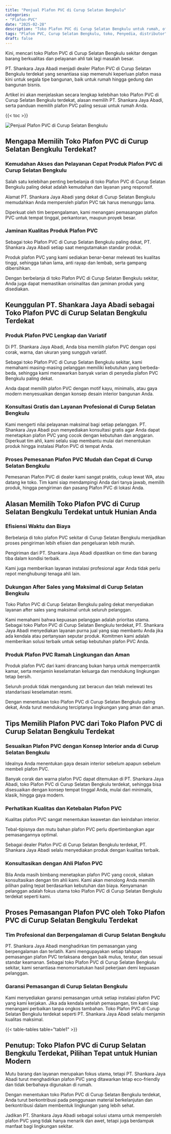 ```yaml
---
title: "Penjual Plafon PVC di Curup Selatan Bengkulu"
categories: 
- "Plafon-PVC"
date: "2025-02-28"
description: "Toko Plafon PVC di Curup Selatan Bengkulu untuk rumah, office, dan ritel. Plafon unggulan, beragam motif, pilihan warna menarik, beserta layanan pemasangan ditangani oleh tim ahli dan garansi resmi!|Servis distribusi Plafon PVC di Curup Selatan Bengkulu untuk kebutuhan rumah, office, atau gerai, beserta plafon unggulan dan penempatan oleh tenaga ahli ahli serta jaminan resmi.|Alternatif Plafon PVC di Curup Selatan Bengkulu yang terbukti untuk tempat tinggal, perkantoran, serta gerai, bersama material berkualitas dan penempatan ditangani oleh tim profesional dan garansi resmi.|Penyediaan Plafon PVC di Curup Selatan Bengkulu untuk tempat tinggal, perkantoran, dan toko, beserta plafon unggulan dan instalasi dikerjakan oleh teknisi berpengalaman, disertai beserta kepastian resmi.}"
tags: "Plafon PVC, Curup Selatan Bengkulu, toko, Penyedia, distributor"
draft: false
---
```


Kini, mencari toko Plafon PVC di Curup Selatan Bengkulu sekitar dengan barang berkualitas dan pelayanan ahli tak lagi masalah besar.

PT. Shankara Jaya Abadi menjadi dealer Plafon PVC di Curup Selatan Bengkulu terdekat yang senantiasa siap memenuhi keperluan plafon masa kini untuk segala tipe bangunan, baik untuk rumah hingga gedung dan bangunan bisnis.

Artikel ini akan menjelaskan secara lengkap kelebihan toko Plafon PVC di Curup Selatan Bengkulu terdekat, alasan memilih PT. Shankara Jaya Abadi, serta panduan memilih plafon PVC paling sesuai untuk rumah Anda.

{{< toc >}}

![Penjual Plafon PVC di Curup Selatan Bengkulu](/images/Plafon-PVC/Penjual-Plafon-PVC-di-Curup-Selatan-Bengkulu.png)


## Mengapa Memilih Toko Plafon PVC di Curup Selatan Bengkulu Terdekat?

### Kemudahan Akses dan Pelayanan Cepat Produk Plafon PVC di Curup Selatan Bengkulu

Salah satu kelebihan penting berbelanja di toko Plafon PVC di Curup Selatan Bengkulu paling dekat adalah kemudahan dan layanan yang responsif.

Alamat PT. Shankara Jaya Abadi yang dekat di Curup Selatan Bengkulu memudahkan Anda memperoleh plafon PVC tak harus menunggu lama.

Diperkuat oleh tim berpengalaman, kami menangani pemasangan plafon PVC untuk tempat tinggal, perkantoran, maupun proyek besar.

### Jaminan Kualitas Produk Plafon PVC

Sebagai toko Plafon PVC di Curup Selatan Bengkulu paling dekat, PT. Shankara Jaya Abadi setiap saat mengutamakan standar produk.

Produk plafon PVC yang kami sediakan benar-benar melewati tes kualitas tinggi, sehingga tahan lama, anti rayap dan lembab, serta gampang dibersihkan.

Dengan berbelanja di toko Plafon PVC di Curup Selatan Bengkulu sekitar, Anda juga dapat memastikan orisinalitas dan jaminan produk yang disediakan.

## Keunggulan PT. Shankara Jaya Abadi sebagai Toko Plafon PVC di Curup Selatan Bengkulu Terdekat

### Produk Plafon PVC Lengkap dan Variatif

Di PT. Shankara Jaya Abadi, Anda bisa memilih plafon PVC dengan opsi corak, warna, dan ukuran yang sungguh variatif.

Sebagai toko Plafon PVC di Curup Selatan Bengkulu sekitar, kami memahami masing-masing pelanggan memiliki kebutuhan yang berbeda-beda, sehingga kami menawarkan banyak varian di penyedia plafon PVC Bengkulu paling dekat.

Anda dapat memilih plafon PVC dengan motif kayu, minimalis, atau gaya modern menyesuaikan dengan konsep desain interior bangunan Anda.

### Konsultasi Gratis dan Layanan Profesional di Curup Selatan Bengkulu

Kami mengerti nilai pelayanan maksimal bagi setiap pelanggan. PT. Shankara Jaya Abadi pun menyediakan konsultasi gratis agar Anda dapat menetapkan plafon PVC yang cocok dengan kebutuhan dan anggaran. Diperkuat tim ahli, kami selalu siap membantu mulai dari menentukan produk hingga instalasi Plafon PVC di tempat Anda.

### Proses Pemesanan Plafon PVC Mudah dan Cepat di Curup Selatan Bengkulu

Pemesanan Plafon PVC di dealer kami sangat praktis, cukup lewat WA, atau datang ke toko. Tim kami siap mendampingi Anda dari tanya jawab, memilih produk, hingga pengiriman dan pasang Plafon PVC di lokasi Anda.

## Alasan Memilih Toko Plafon PVC di Curup Selatan Bengkulu Terdekat untuk Hunian Anda

### Efisiensi Waktu dan Biaya

Berbelanja di toko plafon PVC sekitar di Curup Selatan Bengkulu menjadikan proses pengiriman lebih efisien dan pengeluaran lebih murah.

Pengiriman dari PT. Shankara Jaya Abadi dipastikan on time dan barang tiba dalam kondisi terbaik.

Kami juga memberikan layanan instalasi profesional agar Anda tidak perlu repot menghubungi tenaga ahli lain.

### Dukungan After Sales yang Maksimal di Curup Selatan Bengkulu

Toko Plafon PVC di Curup Selatan Bengkulu paling dekat menyediakan layanan after sales yang maksimal untuk seluruh pelanggan.

Kami memahami bahwa kepuasan pelanggan adalah prioritas utama. Sebagai toko Plafon PVC di Curup Selatan Bengkulu terdekat, PT. Shankara Jaya Abadi menyediakan layanan purna jual yang siap membantu Anda jika ada kendala atau pertanyaan seputar produk. Komitmen kami adalah memberikan solusi terbaik untuk setiap kebutuhan plafon PVC Anda.

### Produk Plafon PVC Ramah Lingkungan dan Aman

Produk plafon PVC dari kami dirancang bukan hanya untuk mempercantik kamar, serta menjamin keselamatan keluarga dan mendukung lingkungan tetap bersih.

Seluruh produk tidak mengandung zat beracun dan telah melewati tes standarisasi keselamatan resmi.

Dengan menentukan toko Plafon PVC di Curup Selatan Bengkulu paling dekat, Anda turut mendukung terciptanya lingkungan yang aman dan aman.

## Tips Memilih Plafon PVC dari Toko Plafon PVC di Curup Selatan Bengkulu Terdekat

### Sesuaikan Plafon PVC dengan Konsep Interior anda di Curup Selatan Bengkulu

Idealnya Anda menentukan gaya desain interior sebelum apapun sebelum membeli plafon PVC.

Banyak corak dan warna plafon PVC dapat ditemukan di PT. Shankara Jaya Abadi, toko Plafon PVC di Curup Selatan Bengkulu terdekat, sehingga bisa disesuaikan dengan konsep tempat tinggal Anda, mulai dari minimalis, klasik, hingga gaya modern.

### Perhatikan Kualitas dan Ketebalan Plafon PVC

Kualitas plafon PVC sangat menentukan keawetan dan keindahan interior.

Tebal-tipisnya dan mutu bahan plafon PVC perlu dipertimbangkan agar pemasangannya optimal.

Sebagai dealer Plafon PVC di Curup Selatan Bengkulu terdekat, PT. Shankara Jaya Abadi selalu menyediakan produk dengan kualitas terbaik.

### Konsultasikan dengan Ahli Plafon PVC

Bila Anda masih bimbang menetapkan plafon PVC yang cocok, silakan konsultasikan dengan tim ahli kami. Kami akan menolong Anda memilih pilihan paling tepat berdasarkan kebutuhan dan biaya. Kenyamanan pelanggan adalah fokus utama toko Plafon PVC di Curup Selatan Bengkulu terdekat seperti kami.

## Proses Pemasangan Plafon PVC oleh Toko Plafon PVC di Curup Selatan Bengkulu Terdekat

### Tim Profesional dan Berpengalaman di Curup Selatan Bengkulu

PT. Shankara Jaya Abadi menghadirkan tim pemasangan yang berpengalaman dan terlatih. Kami mengupayakan setiap tahapan pemasangan plafon PVC terlaksana dengan baik mulus, teratur, dan sesuai standar keamanan. Sebagai toko Plafon PVC di Curup Selatan Bengkulu sekitar, kami senantiasa menomorsatukan hasil pekerjaan demi kepuasan pelanggan.

### Garansi Pemasangan di Curup Selatan Bengkulu

Kami menyediakan garansi pemasangan untuk setiap instalasi plafon PVC yang kami kerjakan. Jika ada kendala setelah pemasangan, tim kami siap menangani perbaikan tanpa ongkos tambahan. Toko Plafon PVC di Curup Selatan Bengkulu terdekat seperti PT. Shankara Jaya Abadi selalu menjamin kualitas maksimal.

{{< table-tables table="table1" >}}

## Penutup: Toko Plafon PVC di Curup Selatan Bengkulu Terdekat, Pilihan Tepat untuk Hunian Modern

Mutu barang dan layanan merupakan fokus utama, tetapi PT. Shankara Jaya Abadi turut menghadirkan plafon PVC yang ditawarkan tetap eco-friendly dan tidak berbahaya digunakan di rumah.

Dengan menentukan toko Plafon PVC di Curup Selatan Bengkulu terdekat, Anda turut berkontribusi pada penggunaan material berkelanjutan dan berkontribusi dalam membentuk lingkungan yang lebih sehat.

Jadikan PT. Shankara Jaya Abadi sebagai solusi utama untuk memperoleh plafon PVC yang tidak hanya menarik dan awet, tetapi juga berdampak manfaat bagi lingkungan sekitar.